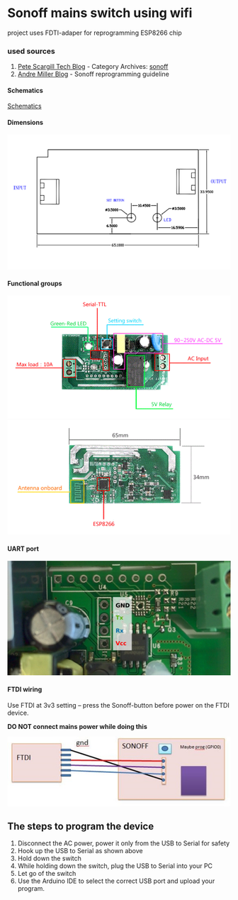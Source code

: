 # Sonoff mains switch using wifi

project uses FDTI-adaper for reprogramming ESP8266 chip

### used sources
1. [Pete Scargill Tech Blog][1] - Category Archives: [sonoff][2]
2. [Andre Miller Blog][2a] - Sonoff reprogramming guideline

#### Schematics
[Schematics][3]

#### Dimensions
![Dimensions][4]

#### Functional groups
<!-- ![parts][5] -->
![front][5a]
![rear][5b]
#### UART port 
![UART][6]
#### FTDI wiring
Use FTDI at 3v3 setting – press the Sonoff-button before power on the FTDI device. 

**DO NOT connect mains power while doing this**

![FTDI][7]

## The steps to program the device

1. Disconnect the AC power, power it only from the USB to Serial for safety
2. Hook up the USB to Serial as shown above
3. Hold down the switch
4. While holding down the switch, plug the USB to Serial into your PC
5. Let go of the switch
6. Use the Arduino IDE to select the correct USB port and upload your program.


<!-- References -->
[1]:  http://tech.scargill.net/ "Scargill's Tech Blog"
[2]:  http://tech.scargill.net/category/sonoff/ "Scargill's Tech Blog - sonoff"
[2a]: http://www.andremiller.net/content/programming-an-itead-sonoff-wireless-smart-switch-esp8266 "Programming guideline"
[3]:  Sonoff-schematic.pdf "schematics"
[4]:  Sonoff-dimension.png "dimensions"
[5]:  sonoff-parts-without-433.jpg
[5a]: Sonoff-front.GIF
[5b]: Sonoff-rear.GIF
[6]:  UART-port.png
[7]:  FTDI_2_Sonoff.jpg



